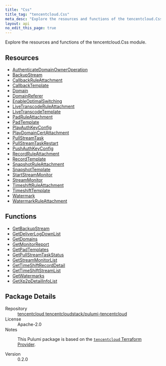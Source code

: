 ```yaml
---
title: "Css"
title_tag: "tencentcloud.Css"
meta_desc: "Explore the resources and functions of the tencentcloud.Css module."
layout: api
no_edit_this_page: true
---
```


<!-- WARNING: this file was generated by Pulumi Docs Generator. -->
<!-- Do not edit by hand unless you're certain you know what you are doing! -->

Explore the resources and functions of the tencentcloud.Css module.

<h2 id="resources">Resources</h2>
<ul class="api">
    <li><a href="authenticatedomainowneroperation/" title="AuthenticateDomainOwnerOperation"><span class="api-symbol api-symbol--resource"></span>AuthenticateDomainOwnerOperation</a></li>
    <li><a href="backupstream/" title="BackupStream"><span class="api-symbol api-symbol--resource"></span>BackupStream</a></li>
    <li><a href="callbackruleattachment/" title="CallbackRuleAttachment"><span class="api-symbol api-symbol--resource"></span>CallbackRuleAttachment</a></li>
    <li><a href="callbacktemplate/" title="CallbackTemplate"><span class="api-symbol api-symbol--resource"></span>CallbackTemplate</a></li>
    <li><a href="domain/" title="Domain"><span class="api-symbol api-symbol--resource"></span>Domain</a></li>
    <li><a href="domainreferer/" title="DomainReferer"><span class="api-symbol api-symbol--resource"></span>DomainReferer</a></li>
    <li><a href="enableoptimalswitching/" title="EnableOptimalSwitching"><span class="api-symbol api-symbol--resource"></span>EnableOptimalSwitching</a></li>
    <li><a href="livetranscoderuleattachment/" title="LiveTranscodeRuleAttachment"><span class="api-symbol api-symbol--resource"></span>LiveTranscodeRuleAttachment</a></li>
    <li><a href="livetranscodetemplate/" title="LiveTranscodeTemplate"><span class="api-symbol api-symbol--resource"></span>LiveTranscodeTemplate</a></li>
    <li><a href="padruleattachment/" title="PadRuleAttachment"><span class="api-symbol api-symbol--resource"></span>PadRuleAttachment</a></li>
    <li><a href="padtemplate/" title="PadTemplate"><span class="api-symbol api-symbol--resource"></span>PadTemplate</a></li>
    <li><a href="playauthkeyconfig/" title="PlayAuthKeyConfig"><span class="api-symbol api-symbol--resource"></span>PlayAuthKeyConfig</a></li>
    <li><a href="playdomaincertattachment/" title="PlayDomainCertAttachment"><span class="api-symbol api-symbol--resource"></span>PlayDomainCertAttachment</a></li>
    <li><a href="pullstreamtask/" title="PullStreamTask"><span class="api-symbol api-symbol--resource"></span>PullStreamTask</a></li>
    <li><a href="pullstreamtaskrestart/" title="PullStreamTaskRestart"><span class="api-symbol api-symbol--resource"></span>PullStreamTaskRestart</a></li>
    <li><a href="pushauthkeyconfig/" title="PushAuthKeyConfig"><span class="api-symbol api-symbol--resource"></span>PushAuthKeyConfig</a></li>
    <li><a href="recordruleattachment/" title="RecordRuleAttachment"><span class="api-symbol api-symbol--resource"></span>RecordRuleAttachment</a></li>
    <li><a href="recordtemplate/" title="RecordTemplate"><span class="api-symbol api-symbol--resource"></span>RecordTemplate</a></li>
    <li><a href="snapshotruleattachment/" title="SnapshotRuleAttachment"><span class="api-symbol api-symbol--resource"></span>SnapshotRuleAttachment</a></li>
    <li><a href="snapshottemplate/" title="SnapshotTemplate"><span class="api-symbol api-symbol--resource"></span>SnapshotTemplate</a></li>
    <li><a href="startstreammonitor/" title="StartStreamMonitor"><span class="api-symbol api-symbol--resource"></span>StartStreamMonitor</a></li>
    <li><a href="streammonitor/" title="StreamMonitor"><span class="api-symbol api-symbol--resource"></span>StreamMonitor</a></li>
    <li><a href="timeshiftruleattachment/" title="TimeshiftRuleAttachment"><span class="api-symbol api-symbol--resource"></span>TimeshiftRuleAttachment</a></li>
    <li><a href="timeshifttemplate/" title="TimeshiftTemplate"><span class="api-symbol api-symbol--resource"></span>TimeshiftTemplate</a></li>
    <li><a href="watermark/" title="Watermark"><span class="api-symbol api-symbol--resource"></span>Watermark</a></li>
    <li><a href="watermarkruleattachment/" title="WatermarkRuleAttachment"><span class="api-symbol api-symbol--resource"></span>WatermarkRuleAttachment</a></li>
</ul>

<h2 id="functions">Functions</h2>
<ul class="api">
    <li><a href="getbackupstream/" title="GetBackupStream"><span class="api-symbol api-symbol--function"></span>GetBackupStream</a></li>
    <li><a href="getdeliverlogdownlist/" title="GetDeliverLogDownList"><span class="api-symbol api-symbol--function"></span>GetDeliverLogDownList</a></li>
    <li><a href="getdomains/" title="GetDomains"><span class="api-symbol api-symbol--function"></span>GetDomains</a></li>
    <li><a href="getmonitorreport/" title="GetMonitorReport"><span class="api-symbol api-symbol--function"></span>GetMonitorReport</a></li>
    <li><a href="getpadtemplates/" title="GetPadTemplates"><span class="api-symbol api-symbol--function"></span>GetPadTemplates</a></li>
    <li><a href="getpullstreamtaskstatus/" title="GetPullStreamTaskStatus"><span class="api-symbol api-symbol--function"></span>GetPullStreamTaskStatus</a></li>
    <li><a href="getstreammonitorlist/" title="GetStreamMonitorList"><span class="api-symbol api-symbol--function"></span>GetStreamMonitorList</a></li>
    <li><a href="gettimeshiftrecorddetail/" title="GetTimeShiftRecordDetail"><span class="api-symbol api-symbol--function"></span>GetTimeShiftRecordDetail</a></li>
    <li><a href="gettimeshiftstreamlist/" title="GetTimeShiftStreamList"><span class="api-symbol api-symbol--function"></span>GetTimeShiftStreamList</a></li>
    <li><a href="getwatermarks/" title="GetWatermarks"><span class="api-symbol api-symbol--function"></span>GetWatermarks</a></li>
    <li><a href="getxp2pdetailinfolist/" title="GetXp2pDetailInfoList"><span class="api-symbol api-symbol--function"></span>GetXp2pDetailInfoList</a></li>
</ul>

<h2 id="package-details">Package Details</h2>
<dl class="package-details">
	<dt>Repository</dt>
	<dd><a href="https://github.com/tencentcloudstack/pulumi-tencentcloud">tencentcloud tencentcloudstack/pulumi-tencentcloud</a></dd>
	<dt>License</dt>
	<dd>Apache-2.0</dd>
	<dt>Notes</dt>
	<dd><p>This Pulumi package is based on the <a href="https://github.com/tencentcloudstack/terraform-provider-tencentcloud"><code>tencentcloud</code> Terraform Provider</a>.</p>
</dd>
	<dt>Version</dt>
	<dd>0.2.0</dd>
</dl>

